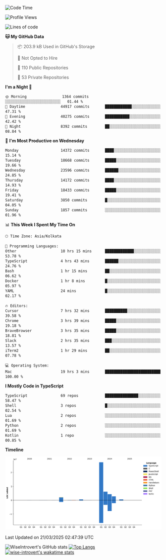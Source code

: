 <!--START_SECTION:waka-->
![Code Time](http://img.shields.io/badge/Code%20Time-2%2C279%20hrs%2012%20mins-blue)

![Profile Views](http://img.shields.io/badge/Profile%20Views-3-blue)

![Lines of code](https://img.shields.io/badge/From%20Hello%20World%20I%27ve%20Written-44.2%20million%20lines%20of%20code-blue)

**🐱 My GitHub Data** 

> 📦 203.9 kB Used in GitHub's Storage 
 > 
> 🚫 Not Opted to Hire
 > 
> 📜 110 Public Repositories 
 > 
> 🔑 53 Private Repositories 
 > 
**I'm a Night 🦉** 

```text
🌞 Morning                1364 commits        ░░░░░░░░░░░░░░░░░░░░░░░░░   01.44 % 
🌆 Daytime                44917 commits       ████████████░░░░░░░░░░░░░   47.31 % 
🌃 Evening                40275 commits       ███████████░░░░░░░░░░░░░░   42.42 % 
🌙 Night                  8392 commits        ██░░░░░░░░░░░░░░░░░░░░░░░   08.84 % 
```
📅 **I'm Most Productive on Wednesday** 

```text
Monday                   14372 commits       ████░░░░░░░░░░░░░░░░░░░░░   15.14 % 
Tuesday                  18668 commits       █████░░░░░░░░░░░░░░░░░░░░   19.66 % 
Wednesday                23596 commits       ██████░░░░░░░░░░░░░░░░░░░   24.85 % 
Thursday                 14172 commits       ████░░░░░░░░░░░░░░░░░░░░░   14.93 % 
Friday                   18433 commits       █████░░░░░░░░░░░░░░░░░░░░   19.41 % 
Saturday                 3850 commits        █░░░░░░░░░░░░░░░░░░░░░░░░   04.05 % 
Sunday                   1857 commits        ░░░░░░░░░░░░░░░░░░░░░░░░░   01.96 % 
```


📊 **This Week I Spent My Time On** 

```text
🕑︎ Time Zone: Asia/Kolkata

💬 Programming Languages: 
Other                    10 hrs 15 mins      █████████████░░░░░░░░░░░░   53.78 % 
TypeScript               4 hrs 43 mins       ██████░░░░░░░░░░░░░░░░░░░   24.76 % 
Bash                     1 hr 15 mins        ██░░░░░░░░░░░░░░░░░░░░░░░   06.62 % 
Docker                   1 hr 8 mins         █░░░░░░░░░░░░░░░░░░░░░░░░   05.97 % 
YAML                     24 mins             █░░░░░░░░░░░░░░░░░░░░░░░░   02.17 % 

🔥 Editors: 
Cursor                   7 hrs 32 mins       ██████████░░░░░░░░░░░░░░░   39.58 % 
Chrome                   3 hrs 39 mins       █████░░░░░░░░░░░░░░░░░░░░   19.18 % 
BraveBrowser             3 hrs 35 mins       █████░░░░░░░░░░░░░░░░░░░░   18.81 % 
Slack                    2 hrs 35 mins       ███░░░░░░░░░░░░░░░░░░░░░░   13.57 % 
iTerm2                   1 hr 29 mins        ██░░░░░░░░░░░░░░░░░░░░░░░   07.78 % 

💻 Operating System: 
Mac                      19 hrs 3 mins       █████████████████████████   100.00 % 
```

**I Mostly Code in TypeScript** 

```text
TypeScript               69 repos            ███████████████░░░░░░░░░░   58.47 % 
Shell                    3 repos             █░░░░░░░░░░░░░░░░░░░░░░░░   02.54 % 
Lua                      2 repos             ░░░░░░░░░░░░░░░░░░░░░░░░░   01.69 % 
Python                   2 repos             ░░░░░░░░░░░░░░░░░░░░░░░░░   01.69 % 
Kotlin                   1 repo              ░░░░░░░░░░░░░░░░░░░░░░░░░   00.85 % 
```



**Timeline**

![Lines of Code chart](https://raw.githubusercontent.com/wise-introvert/wise-introvert/master/assets/bar_graph.png)


 Last Updated on 21/03/2025 02:47:39 UTC
<!--END_SECTION:waka-->

![WiseIntrovert's GitHub stats](https://github-readme-stats.vercel.app/api?username=wise-introvert&count_private=true&show_icons=true)
[![Top Langs](https://github-readme-stats.vercel.app/api/top-langs/?username=wise-introvert&langs_count=10)](https://github.com/anuraghazra/github-readme-stats)
[![wise-introvert's wakatime stats](https://github-readme-stats.vercel.app/api/wakatime?username=wiseintrovert)](https://github.com/anuraghazra/github-readme-stats)
